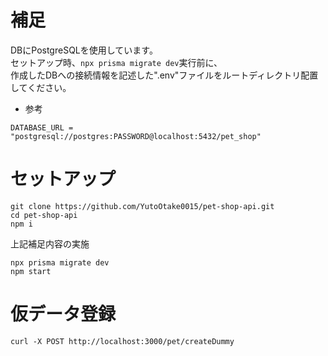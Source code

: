 # 補足
DBにPostgreSQLを使用しています。</br>
セットアップ時、`npx prisma migrate dev`実行前に、 </br>
作成したDBへの接続情報を記述した".env"ファイルをルートディレクトリ配置してください。

 - 参考
```.env
DATABASE_URL = "postgresql://postgres:PASSWORD@localhost:5432/pet_shop"
```


# セットアップ
```
git clone https://github.com/YutoOtake0015/pet-shop-api.git
cd pet-shop-api
npm i
```

上記補足内容の実施

```
npx prisma migrate dev
npm start
```
# 仮データ登録
```
curl -X POST http://localhost:3000/pet/createDummy
```
